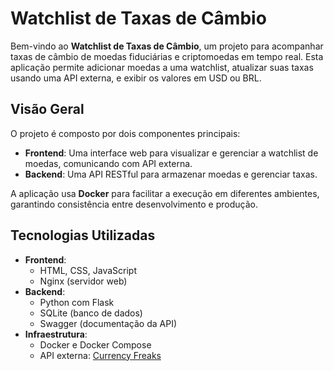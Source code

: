 # Watchlist de Taxas de Câmbio

Bem-vindo ao **Watchlist de Taxas de Câmbio**, um projeto para acompanhar taxas de câmbio de moedas fiduciárias e criptomoedas em tempo real. Esta aplicação permite adicionar moedas a uma watchlist, atualizar suas taxas usando uma API externa, e exibir os valores em USD ou BRL.

## Visão Geral
O projeto é composto por dois componentes principais:
- **Frontend**: Uma interface web para visualizar e gerenciar a watchlist de moedas, comunicando com API externa.
- **Backend**: Uma API RESTful para armazenar moedas e gerenciar taxas.

A aplicação usa **Docker** para facilitar a execução em diferentes ambientes, garantindo consistência entre desenvolvimento e produção.

## Tecnologias Utilizadas
- **Frontend**:
  - HTML, CSS, JavaScript
  - Nginx (servidor web)
- **Backend**:
  - Python com Flask
  - SQLite (banco de dados)
  - Swagger (documentação da API)
- **Infraestrutura**:
  - Docker e Docker Compose
  - API externa: [Currency Freaks](https://currencyfreaks.com/)
